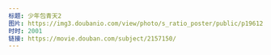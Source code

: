 ```yaml
---
标题: 少年包青天2
图片: https://img3.doubanio.com/view/photo/s_ratio_poster/public/p1961278402.webp
时时: 2001
链接: https://movie.douban.com/subject/2157150/
---
```

